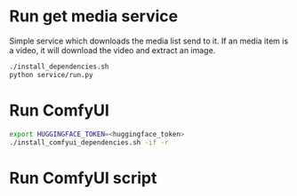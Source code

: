 
# Run get media service
Simple service which downloads the media list send to it. If an media item is a video, it will download the video and extract an image. 
```bash
./install_dependencies.sh
python service/run.py
```

# Run ComfyUI
```bash
export HUGGINGFACE_TOKEN=<huggingface_token>
./install_comfyui_dependencies.sh -if -r
```

# Run ComfyUI script